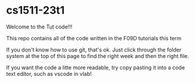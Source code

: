 # cs1511-23t1
Welcome to the Tut code!!!

This repo contains all of the code written in the F09D tutorials this term

If you don't know how to use git, that's ok. Just click through the folder system at the top of this page to find the right week and then the right file. 

If you want the code a litte more readable, try copy pasting it into a code text editor, such as vscode in vlab!
